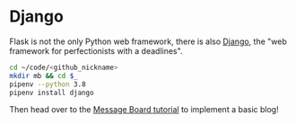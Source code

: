 # Django

Flask is not the only Python web framework, there is also [Django](https://www.djangoproject.com/), the "web framework for perfectionists with a deadlines".

```bash
cd ~/code/<github_nickname>
mkdir mb && cd $_
pipenv --python 3.8
pipenv install django
```

Then head over to the [Message Board tutorial](https://djangoforbeginners.com/message-board/) to implement a basic blog!
